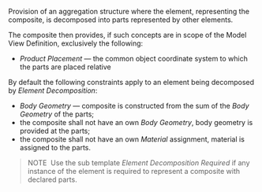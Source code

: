 Provision of an aggregation structure where the element, representing the composite, is decomposed into parts represented by other elements.

The composite then provides, if such concepts are in scope of the Model View Definition, exclusively the following:

* _Product Placement_ &mdash; the common object coordinate system to which the parts are placed relative

By default the following constraints apply to an element being decomposed by _Element Decomposition_:

* _Body Geometry_ &mdash; composite is constructed from the sum of the _Body Geometry_ of the parts;
* the composite shall not have an own _Body Geometry_, body geometry is provided at the parts;
* the composite shall not have an own _Material_ assignment, material is assigned to the parts.

> NOTE&nbsp; Use the sub template _Element Decomposition Required_ if any instance of the element is required to represent a composite with declared parts.
